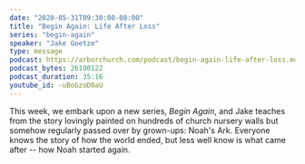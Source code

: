 ```yaml
---
date: "2020-05-31T09:30:00-08:00"
title: "Begin Again: Life After Loss"
series: "begin-again"
speaker: "Jake Goetze"
type: message
podcast: https://arborchurch.com/podcast/begin-again-life-after-loss.m4a
podcast_bytes: 26100122
podcast_duration: 35:16
youtube_id: -uBoGzoD0aU
---
```


This week, we embark upon a new series, *Begin Again*, and Jake teaches from the story lovingly painted on hundreds of church nursery walls but somehow regularly passed over by grown-ups: Noah's Ark. Everyone knows the story of how the world ended, but less well know is what came after -- how Noah started again.
